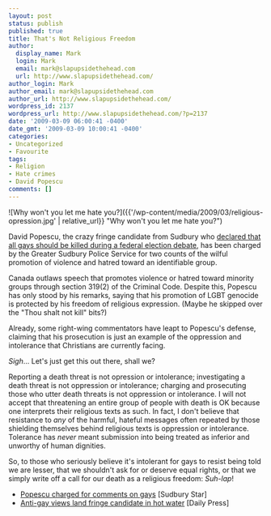 ```yaml
---
layout: post
status: publish
published: true
title: That's Not Religious Freedom
author:
  display_name: Mark
  login: Mark
  email: mark@slapupsidethehead.com
  url: http://www.slapupsidethehead.com/
author_login: Mark
author_email: mark@slapupsidethehead.com
author_url: http://www.slapupsidethehead.com/
wordpress_id: 2137
wordpress_url: http://www.slapupsidethehead.com/?p=2137
date: '2009-03-09 06:00:41 -0400'
date_gmt: '2009-03-09 10:00:41 -0400'
categories:
- Uncategorized
- Favourite
tags:
- Religion
- Hate crimes
- David Popescu
comments: []
---
```

![Why won't you let me hate you?]({{'/wp-content/media/2009/03/religious-opression.jpg' | relative_url}} "Why won't you let me hate you?")

David Popescu, the crazy fringe candidate from Sudbury who [declared that all gays should be killed during a federal election debate](http://www.slapupsidethehead.com/2008/10/candidate-declares-gays-should-be-killed/ "Yeah, that guy."), has been charged by the Greater Sudbury Police Service for two counts of the wilful promotion of violence and hatred toward an identifiable group.

Canada outlaws speech that promotes violence or hatred toward minority groups through section 319(2) of the Criminal Code. Despite this, Popescu has only stood by his remarks, saying that his promotion of LGBT genocide is protected by his freedom of religious expression. (Maybe he skipped over the "Thou shalt not kill" bits?)

Already, some right-wing commentators have leapt to Popescu's defense, claiming that his prosecution is just an example of the oppression and intolerance that Christians are currently facing.

_Sigh_... Let's just get this out there, shall we?

Reporting a death threat is not opression or intolerance; investigating a death threat is not oppression or intolerance; charging and prosecuting those who utter death threats is not oppression or intolerance. I will not accept that threatening an entire group of people with death is OK because one interprets their religious texts as such. In fact, I don't believe that resistance to _any_ of the harmful, hateful messages often repeated by those shielding themselves behind religious texts is oppression or intolerance. Tolerance has _never_ meant submission into being treated as inferior and unworthy of human dignities.

So, to those who seriously believe it's intolerant for gays to resist being told we are lesser, that we shouldn't ask for or deserve equal rights, or that we simply write off a call for our death as a religious freedom: _Suh-lap_!

- [Popescu charged for comments on gays](http://www.thesudburystar.com/ArticleDisplay.aspx?e=1465931) [Sudbury Star]
- [Anti-gay views land fringe candidate in hot water](http://www.timminspress.com/ArticleDisplay.aspx?e=1465983) [Daily Press]

